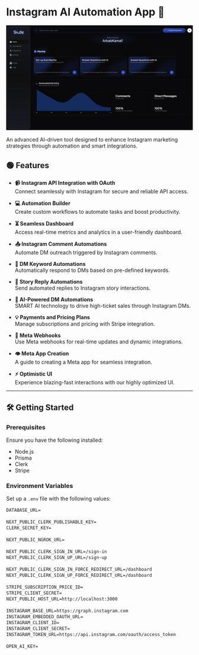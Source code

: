 # Instagram AI Automation App 🚀
![Alt text](https://github.com/arbab-kamal/Slide/blob/main/public/dashboard.png)

An advanced AI-driven tool designed to enhance Instagram marketing strategies through automation and smart integrations.  

## 🟢 **Features**  
- **📹 Instagram API Integration with OAuth**  
  Connect seamlessly with Instagram for secure and reliable API access.  

- **💻 Automation Builder**  
  Create custom workflows to automate tasks and boost productivity.  

- **⏳ Seamless Dashboard**  
  Access real-time metrics and analytics in a user-friendly dashboard.  

- **📤 Instagram Comment Automations**  
  Automate DM outreach triggered by Instagram comments.  

- **👥 DM Keyword Automations**  
  Automatically respond to DMs based on pre-defined keywords.  

- **📝 Story Reply Automations**  
  Send automated replies to Instagram story interactions.  

- **🤖 AI-Powered DM Automations**  
  SMART AI technology to drive high-ticket sales through Instagram DMs.  

- **💡 Payments and Pricing Plans**  
  Manage subscriptions and pricing with Stripe integration.  

- **💬 Meta Webhooks**  
  Use Meta webhooks for real-time updates and dynamic integrations.  

- **👁️ Meta App Creation**  
  A guide to creating a Meta app for seamless integration.  

- **⚡ Optimistic UI**  
  Experience blazing-fast interactions with our highly optimized UI.  

---

## 🛠️ **Getting Started**  

### **Prerequisites**  
Ensure you have the following installed:  
- Node.js  
- Prisma  
- Clerk  
- Stripe  

### **Environment Variables**  
Set up a `.env` file with the following values:  

```env
DATABASE_URL=  

NEXT_PUBLIC_CLERK_PUBLISHABLE_KEY=  
CLERK_SECRET_KEY=  

NEXT_PUBLIC_NGROK_URL=  

NEXT_PUBLIC_CLERK_SIGN_IN_URL=/sign-in  
NEXT_PUBLIC_CLERK_SIGN_UP_URL=/sign-up  

NEXT_PUBLIC_CLERK_SIGN_IN_FORCE_REDIRECT_URL=/dashboard  
NEXT_PUBLIC_CLERK_SIGN_UP_FORCE_REDIRECT_URL=/dashboard  

STRIPE_SUBSCRIPTION_PRICE_ID=  
STRIPE_CLIENT_SECRET=  
NEXT_PUBLIC_HOST_URL=http://localhost:3000  

INSTAGRAM_BASE_URL=https://graph.instagram.com  
INSTAGRAM_EMBEDDED_OAUTH_URL=  
INSTAGRAM_CLIENT_ID=  
INSTAGRAM_CLIENT_SECRET=  
INSTAGRAM_TOKEN_URL=https://api.instagram.com/oauth/access_token  

OPEN_AI_KEY=  

